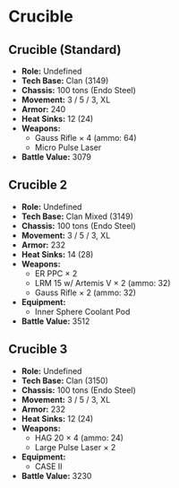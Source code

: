 # Crucible
## Crucible (Standard)
- **Role:** Undefined
- **Tech Base:** Clan (3149)
- **Chassis:** 100 tons (Endo Steel)
- **Movement:** 3 / 5 / 3, XL
- **Armor:** 240
- **Heat Sinks:** 12 (24)
- **Weapons:**
  - Gauss Rifle × 4 (ammo: 64)
  - Micro Pulse Laser
- **Battle Value:** 3079

## Crucible 2
- **Role:** Undefined
- **Tech Base:** Clan Mixed (3149)
- **Chassis:** 100 tons (Endo Steel)
- **Movement:** 3 / 5 / 3, XL
- **Armor:** 232
- **Heat Sinks:** 14 (28)
- **Weapons:**
  - ER PPC × 2
  - LRM 15 w/ Artemis V × 2 (ammo: 32)
  - Gauss Rifle × 2 (ammo: 32)
- **Equipment:**
  - Inner Sphere Coolant Pod
- **Battle Value:** 3512

## Crucible 3
- **Role:** Undefined
- **Tech Base:** Clan (3150)
- **Chassis:** 100 tons (Endo Steel)
- **Movement:** 3 / 5 / 3, XL
- **Armor:** 232
- **Heat Sinks:** 12 (24)
- **Weapons:**
  - HAG 20 × 4 (ammo: 24)
  - Large Pulse Laser × 2
- **Equipment:**
  - CASE II
- **Battle Value:** 3230

